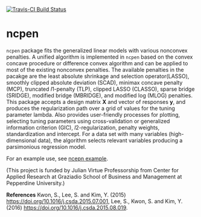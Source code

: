 [![Travis-CI Build Status](https://travis-ci.org/zeemkr/ncpen.svg?branch=master)](https://travis-ci.org/zeemkr/ncpen)

# ncpen

`ncpen` package fits the generalized linear models with various nonconvex penalties.
A unified algorithm is implemented in `ncpen` based on the convex concave procedure or difference convex algorithm and can be applied to most of the existing nonconvex penalties.
The available penalties in the pacakge are
the least absolute shrinkage and selection operator(LASSO),
smoothly clipped absolute deviation (SCAD),
minimax concave penalty (MCP),
truncated *l*1-penalty (TLP),
clipped LASSO (CLASSO),
sparse bridge (SRIDGE),
modified bridge (MBRIDGE),
and modified log (MLOG) penalties.
This package accepts a design matrix **X** and vector of responses **y**,
and produces the regularization path over a grid of values for the tuning parameter lambda.
Also provides user-friendly processes for plotting, selecting tuning parameters using cross-validation or generalized information criterion (GIC),
*l*2-regularization, penalty weights, standardization and intercept.
For a data set with many variables (high-dimensional data),
the algorithm selects relevant variables producing a parsimonious regression model.

For an example use, see [ncepn example](https://github.com/zeemkr/ncpen/blob/master/ncepn_example.pdf).

(This project is funded by Julian Virtue Professorship from Center for Applied Research at
Graziadio School of Business and Management at Pepperdine University.)

**References**
Kwon, S., Lee, S. and Kim, Y. (2015) <https://doi.org/10.1016/j.csda.2015.07.001>,
Lee, S., Kwon, S. and Kim, Y. (2016) <https://doi.org/10.1016/j.csda.2015.08.019>.
